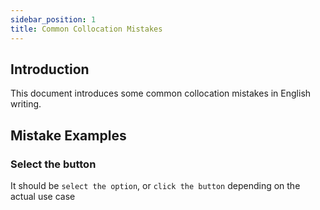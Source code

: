 ```yaml
---
sidebar_position: 1
title: Common Collocation Mistakes
---
```


## Introduction

This document introduces some common collocation mistakes in English writing.

## Mistake Examples

### Select the button

It should be `select the option`, or `click the button` depending on the actual use case


